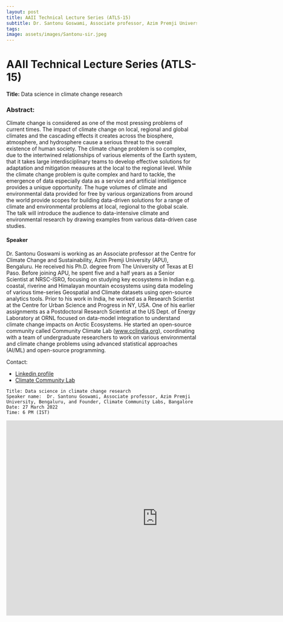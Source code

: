 ```yaml
---
layout: post
title: AAII Technical Lecture Series (ATLS-15)
subtitle: Dr. Santonu Goswami, Associate professor, Azim Premji University, Bengaluru, and Founder, Climate Community Lab
tags: 
image: assets/images/Santonu-sir.jpeg
---
```


# AAII Technical Lecture Series (ATLS-15)
**Title:** Data science in climate change research


### Abstract:
Climate change is considered as one of the most pressing problems of current times. The impact of climate change on local, regional and global climates and the cascading effects it creates across the biosphere, atmosphere, and hydrosphere cause a serious threat to the overall existence of human society. The climate change problem is so complex, due to the intertwined relationships of various elements of the Earth system, that it takes large interdisciplinary teams to develop effective solutions for adaptation and mitigation measures at the local to the regional level. While the climate change problem is quite complex and hard to tackle, the emergence of data especially data as a service and artificial intelligence provides a unique opportunity. The huge volumes of climate and environmental data provided for free by various organizations from around the world provide scopes for building data-driven solutions for a range of climate and environmental problems at local, regional to the global scale. The talk will introduce the audience to data-intensive climate and environmental research by drawing examples from various data-driven case studies. 


#### Speaker
Dr. Santonu Goswami is working as an Associate professor at the Centre for Climate Change and Sustainability, Azim Premji University (APU), Bengaluru. He received his Ph.D. degree from The University of Texas at El Paso. Before joining APU, he spent five and a half years as a Senior Scientist at NRSC-ISRO, focusing on studying key ecosystems in Indian e.g. coastal, riverine and Himalayan mountain ecosystems using data modeling of various time-series Geospatial and Climate datasets using open-source analytics tools. Prior to his work in India, he worked as a Research Scientist at the Centre for Urban Science and Progress in NY, USA. One of his earlier assignments as a Postdoctoral Research Scientist at the US Dept. of Energy Laboratory at ORNL focused on data-model integration to understand climate change impacts on Arctic Ecosystems. He started an open-source community called Community Climate Lab (www.cclindia.org), coordinating with a team of undergraduate researchers to work on various environmental and climate change problems using advanced statistical approaches (AI/ML) and open-source programming.

Contact: 
- [Linkedin profile](https://www.linkedin.com/in/santonugoswami/)
- [Climate Community Lab](www.cclindia.org)




```
Title: Data science in climate change research
Speaker name:  Dr. Santonu Goswami, Associate professor, Azim Premji University, Bengaluru, and Founder, Climate Community Labs, Bangalore
Date: 27 March 2022
Time: 6 PM (IST)

```

<iframe width="800" height="515" src="https://www.youtube.com/embed/z9kORw_BJWQ" title="YouTube video player" frameborder="0" allow="accelerometer; autoplay; clipboard-write; encrypted-media; gyroscope; picture-in-picture; web-share" allowfullscreen></iframe>
